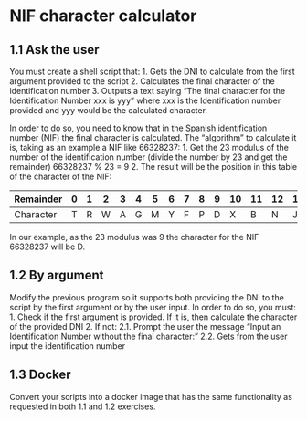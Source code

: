 # NIF character calculator

## 1.1  Ask the user
You must create a shell script that:
    1. Gets the DNI to calculate from the first argument provided to the script
    2. Calculates the final character of the identification number
    3. Outputs a text saying “The final character for the Identification Number xxx is yyy” where xxx is the Identification number provided and yyy would be the calculated character.

In order to do so, you need to know that in the Spanish identification number (NIF) the final character is calculated. The “algorithm” to calculate it is, taking as an example a NIF like 66328237:
    1. Get the 23 modulus of the number of the identification number (divide the number by 23 and get the remainder)
       66328237 % 23 = 9
    2. The result will be the position in this table of the character of the NIF:

| Remainder | 0 | 1 | 2 | 3 | 4 | 5 | 6 | 7 | 8 | 9 | 10 | 11 | 12 | 13 | 14 | 15 | 16 | 17 | 18 | 19 | 20 | 21 | 22 |
| --- | --- | --- | --- | --- | --- | --- | --- | --- | --- | --- | --- | --- | --- | --- | --- | --- | --- | --- | --- | --- | --- | --- | --- |
| Character | T | R | W | A | G | M | Y | F | P | D | X | B | N | J | Z | S | Q | V | H | L | C | K | E |

In our example, as the 23 modulus was 9 the character for the NIF  66328237 	will be D.

## 1.2  By argument
Modify the previous program so it supports both providing the DNI to the script by the first argument or by the user input. In order to do so, you must:
    1. Check if the first argument is provided. If it is, then calculate the character of the provided DNI
    2. If not:
        2.1. Prompt the user the message “Input an Identification Number without the final character:”
        2.2. Gets from the user input the identification number
## 1.3  Docker
Convert your scripts into a docker image that has the same functionality as requested in both 1.1 and 1.2 exercises.

